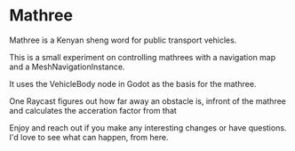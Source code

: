 # Mathree
 
 Mathree is a Kenyan sheng word for public transport vehicles.

 This is a small experiment on controlling mathrees with a navigation map and a MeshNavigationInstance.

 It uses the VehicleBody node in Godot as the basis for the mathree.

One Raycast figures out how far away an obstacle is, infront of the mathree and calculates the acceration factor from that 

Enjoy and reach out if you make any interesting changes or have questions. I'd love to see what can happen, from here.
